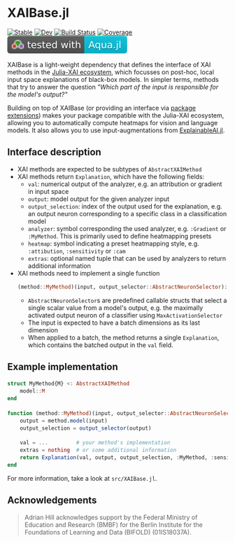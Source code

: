 # XAIBase.jl
[![Stable](https://img.shields.io/badge/docs-stable-blue.svg)](https://julia-xai.github.io/XAIDocs/XAIBase/stable/)
[![Dev](https://img.shields.io/badge/docs-dev-blue.svg)](https://Julia-XAI.github.io/XAIBase.jl/dev/)
[![Build Status](https://github.com/Julia-XAI/XAIBase.jl/actions/workflows/CI.yml/badge.svg?branch=main)](https://github.com/Julia-XAI/XAIBase.jl/actions/workflows/CI.yml?query=branch%3Amain)
[![Coverage](https://codecov.io/gh/Julia-XAI/XAIBase.jl/branch/main/graph/badge.svg)](https://codecov.io/gh/Julia-XAI/XAIBase.jl)
[![Aqua](https://raw.githubusercontent.com/JuliaTesting/Aqua.jl/master/badge.svg)](https://github.com/JuliaTesting/Aqua.jl)

XAIBase is a light-weight dependency that defines the interface of XAI methods in the [Julia-XAI ecosystem](https://github.com/Julia-XAI),
which focusses on post-hoc, local input space explanations of black-box models.
In simpler terms, methods that try to answer the question 
*"Which part of the input is responsible for the model's output?"*

Building on top of XAIBase (or providing an interface via [package extensions][docs-extensions])
makes your package compatible with the Julia-XAI ecosystem,
allowing you to automatically compute heatmaps for vision and language models. 
It also allows you to use input-augmentations from [ExplainableAI.jl][url-explainableai].

## Interface description
* XAI methods are expected to be subtypes of `AbstractXAIMethod` 
* XAI methods return `Explanation`, which have the following fields:
  * `val`: numerical output of the analyzer, e.g. an attribution or gradient in input space
  * `output`: model output for the given analyzer input
  * `output_selection`: index of the output used for the explanation, 
    e.g. an output neuron corresponding to a specific class in a classification model
  * `analyzer`: symbol corresponding the used analyzer, e.g. `:Gradient` or `:MyMethod`.
    This is primarily used to define heatmapping presets
  * `heatmap`: symbol indicating a preset heatmapping style,
    e.g. `:attibution`, `:sensitivity` or `:cam`
  * `extras`: optional named tuple that can be used by analyzers
    to return additional information
* XAI methods need to implement a single function 
  ```julia
  (method::MyMethod)(input, output_selector::AbstractNeuronSelector)::Explanation
  ```
  * `AbstractNeuronSelector`s are predefined callable structs 
    that select a single scalar value from a model's output, 
    e.g. the maximally activated output neuron of a classifier using `MaxActivationSelector`
  * The input is expected to have a batch dimensions as its last dimension
  * When applied to a batch, the method returns a single `Explanation`, 
    which contains the batched output in the `val` field.

## Example implementation
```julia
struct MyMethod{M} <: AbstractXAIMethod 
    model::M    
end

function (method::MyMethod)(input, output_selector::AbstractNeuronSelector)
    output = method.model(input)
    output_selection = output_selector(output)

    val = ...         # your method's implementation
    extras = nothing  # or some additional information
    return Explanation(val, output, output_selection, :MyMethod, :sensitivity, extras)
end
```

For more information, take a look at `src/XAIBase.jl`.

## Acknowledgements
> Adrian Hill acknowledges support by the Federal Ministry of Education and Research (BMBF) 
> for the Berlin Institute for the Foundations of Learning and Data (BIFOLD) (01IS18037A).

<!-- URLs -->
[url-org]: https://github.com/Julia-XAI
[url-explainableai]: https://github.com/Julia-XAI/ExplainableAI.jl
[docs-extensions]: https://pkgdocs.julialang.org/v1/creating-packages/#Conditional-loading-of-code-in-packages-(Extensions)